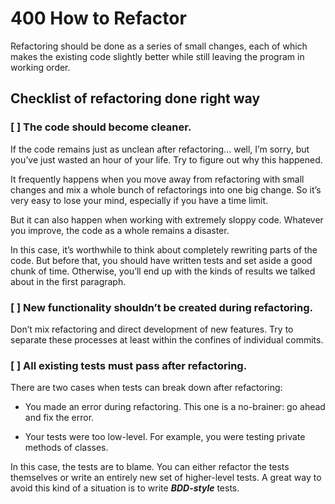 # 400 How to Refactor

Refactoring should be done as a series of small changes, each of which makes the existing code slightly better while still leaving the program in working order.

## Checklist of refactoring done right way

### [ ] The code should become cleaner.
If the code remains just as unclean after refactoring... well, I’m sorry, but you’ve just wasted an hour of your life. Try to figure out why this happened.

It frequently happens when you move away from refactoring with small changes and mix a whole bunch of refactorings into one big change. So it’s very easy to lose your mind, especially if you have a time limit.

But it can also happen when working with extremely sloppy code. Whatever you improve, the code as a whole remains a disaster.

In this case, it’s worthwhile to think about completely rewriting parts of the code. But before that, you should have written tests and set aside a good chunk of time. Otherwise, you’ll end up with the kinds of results we talked about in the first paragraph.

### [ ] New functionality shouldn’t be created during refactoring.
Don’t mix refactoring and direct development of new features. Try to separate these processes at least within the confines of individual commits.

### [ ] All existing tests must pass after refactoring.
There are two cases when tests can break down after refactoring:

- You made an error during refactoring. This one is a no-brainer: go ahead and fix the error.

- Your tests were too low-level. For example, you were testing private methods of classes.

In this case, the tests are to blame. You can either refactor the tests themselves or write an entirely new set of higher-level tests. A great way to avoid this kind of a situation is to write ***BDD-style*** tests.
